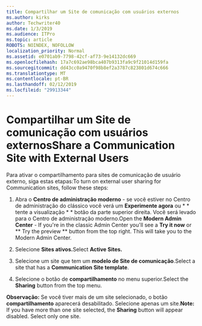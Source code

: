 ```yaml
---
title: Compartilhar um Site de comunicação com usuários externos
ms.author: kirks
author: Techwriter40
ms.date: 1/3/2019
ms.audience: ITPro
ms.topic: article
ROBOTS: NOINDEX, NOFOLLOW
localization_priority: Normal
ms.assetid: e0701ab9-7798-42cf-af73-9e14132dc669
ms.openlocfilehash: 17a7c692ae98bca407b9313fa9c9f21014d159fa
ms.sourcegitcommit: dd43cc0a9470f98b8ef2a3787c823801d674c666
ms.translationtype: MT
ms.contentlocale: pt-BR
ms.lasthandoff: 02/12/2019
ms.locfileid: "29913344"
---
```

# <a name="share-a-communication-site-with-external-users"></a><span data-ttu-id="bfffc-102">Compartilhar um Site de comunicação com usuários externos</span><span class="sxs-lookup"><span data-stu-id="bfffc-102">Share a Communication Site with External Users</span></span>

<span data-ttu-id="bfffc-103">Para ativar o compartilhamento para sites de comunicação de usuário externo, siga estas etapas:</span><span class="sxs-lookup"><span data-stu-id="bfffc-103">To turn on external user sharing for Communication sites, follow these steps:</span></span> 
  
1. <span data-ttu-id="bfffc-p101">Abra o **Centro de administração moderno** - se você estiver no Centro de administração do clássico você verá um **Experimente agora** ou \* \* tente a visualização \* \* botão da parte superior direita. Você será levado para o Centro de administração moderno.</span><span class="sxs-lookup"><span data-stu-id="bfffc-p101">Open the **Modern Admin Center** - If you're in the classic Admin Center you'll see a **Try it now** or \*\* Try the preview \*\* button from the top right. This will take you to the Modern Admin Center.</span></span> 
  
2. <span data-ttu-id="bfffc-106">Selecione **Sites ativos.**</span><span class="sxs-lookup"><span data-stu-id="bfffc-106">Select **Active Sites.**</span></span>
  
3. <span data-ttu-id="bfffc-107">Selecione um site que tem um **modelo de Site de comunicação**.</span><span class="sxs-lookup"><span data-stu-id="bfffc-107">Select a site that has a **Communication Site template**.</span></span> 
  
4. <span data-ttu-id="bfffc-108">Selecione o botão de **compartilhamento** no menu superior.</span><span class="sxs-lookup"><span data-stu-id="bfffc-108">Select the **Sharing** button from the top menu.</span></span> 
  
 <span data-ttu-id="bfffc-p102">**Observação:** Se você tiver mais de um site selecionado, o botão **compartilhamento** aparecerá desabilitado. Selecione apenas um site.</span><span class="sxs-lookup"><span data-stu-id="bfffc-p102">**Note:** If you have more than one site selected, the **Sharing** button will appear disabled. Select only one site.</span></span> 
  


